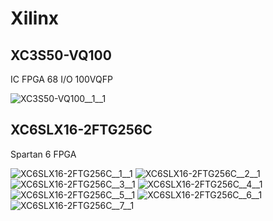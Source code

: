 # Xilinx

## XC3S50-VQ100
IC FPGA 68 I/O 100VQFP

![XC3S50-VQ100__1__1](/images/Xilinx__XC3S50-VQ100__1__1.png?raw=true) 
## XC6SLX16-2FTG256C
Spartan 6 FPGA

![XC6SLX16-2FTG256C__1__1](/images/Xilinx__XC6SLX16-2FTG256C__1__1.png?raw=true) ![XC6SLX16-2FTG256C__2__1](/images/Xilinx__XC6SLX16-2FTG256C__2__1.png?raw=true) ![XC6SLX16-2FTG256C__3__1](/images/Xilinx__XC6SLX16-2FTG256C__3__1.png?raw=true) ![XC6SLX16-2FTG256C__4__1](/images/Xilinx__XC6SLX16-2FTG256C__4__1.png?raw=true) ![XC6SLX16-2FTG256C__5__1](/images/Xilinx__XC6SLX16-2FTG256C__5__1.png?raw=true) ![XC6SLX16-2FTG256C__6__1](/images/Xilinx__XC6SLX16-2FTG256C__6__1.png?raw=true) ![XC6SLX16-2FTG256C__7__1](/images/Xilinx__XC6SLX16-2FTG256C__7__1.png?raw=true) 
